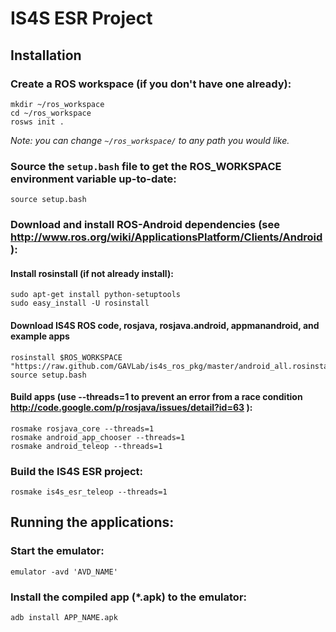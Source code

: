 # IS4S ESR Project

## Installation

### Create a ROS workspace (if you don't have one already):

    mkdir ~/ros_workspace
    cd ~/ros_workspace
    rosws init .

_Note: you can change `~/ros_workspace/` to any path you would like._

### Source the `setup.bash` file to get the ROS_WORKSPACE environment variable up-to-date:

    source setup.bash

### Download and install ROS-Android dependencies (see http://www.ros.org/wiki/ApplicationsPlatform/Clients/Android ):
#### Install rosinstall (if not already install):

    sudo apt-get install python-setuptools
    sudo easy_install -U rosinstall

#### Download IS4S ROS code, rosjava, rosjava.android, appmanandroid, and example apps

    rosinstall $ROS_WORKSPACE "https://raw.github.com/GAVLab/is4s_ros_pkg/master/android_all.rosinstall"
    source setup.bash
    
#### Build apps (use --threads=1 to prevent an error from a race condition http://code.google.com/p/rosjava/issues/detail?id=63 ):

    rosmake rosjava_core --threads=1
    rosmake android_app_chooser --threads=1
    rosmake android_teleop --threads=1


### Build the IS4S ESR project:

    rosmake is4s_esr_teleop --threads=1

## Running the applications:

### Start the emulator:

    emulator -avd 'AVD_NAME'

### Install the compiled app (*.apk) to the emulator:

    adb install APP_NAME.apk